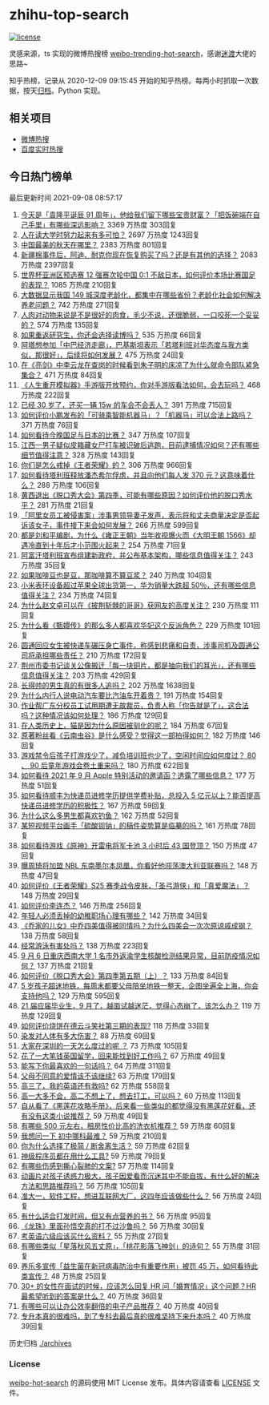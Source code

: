 # zhihu-top-search

[![license](https://img.shields.io/github/license/Arrackisarookie/zhihu-top-search)](https://github.com/Arrackisarookie/zhihu-top-search/blob/master/LICENSE)

灵感来源，ts 实现的微博热搜榜 [weibo-trending-hot-search](https://github.com/justjavac/weibo-trending-hot-search)，感谢[迷渡](https://github.com/justjavac)大佬的思路~

知乎热榜，记录从 2020-12-09 09:15:45 开始的知乎热榜。每两小时抓取一次数据，按天[归档](./archives)。Python 实现。

## 相关项目
+ [微博热搜](https://github.com/Arrackisarookie/weibo-hot-search)
+ [百度实时热搜](https://github.com/Arrackisarookie/baidu-hot-search)

## 今日热门榜单

<!-- Rank Begin -->

最后更新时间 2021-09-08 08:57:17

1. [今天是「袁隆平诞辰 91 周年」，他给我们留下哪些宝贵财富？「把饭碗端在自己手里」有哪些深远影响？](https://www.zhihu.com/question/485193733) 3369 万热度 303回复
1. [人在读大学时努力起来有多可怕？](https://www.zhihu.com/question/304422827) 2697 万热度 1243回复
1. [中国最美的秋天在哪里？](https://www.zhihu.com/question/25516962) 2383 万热度 801回复
1. [新疆棉事件后，阿迪、耐克你现在恢复购买了吗？还是有其他的选择？](https://www.zhihu.com/question/465033483) 2083 万热度 2397回复
1. [世界杯亚洲区预选赛 12 强赛次轮中国 0:1 不敌日本，如何评价本场比赛国足的表现？](https://www.zhihu.com/question/485320038) 1085 万热度 210回复
1. [大数据显示我国 149 城深度老龄化，都集中在哪些省份？老龄化社会如何解决养老问题？](https://www.zhihu.com/question/484982858) 742 万热度 271回复
1. [人肉对动物来说是不是很好的肉食，毛少不说，还很脆弱，一口咬死一个妥妥的？](https://www.zhihu.com/question/477807786) 574 万热度 135回复
1. [如果重返研究生，你还会选择读博吗？](https://www.zhihu.com/question/483788278) 535 万热度 66回复
1. [阿塔想参加「中巴经济走廊」，巴基斯坦表示「若塔利班对华态度与我方类似，那很好」，后续将如何发展？](https://www.zhihu.com/question/485239844) 475 万热度 24回复
1. [在《亮剑》中李云龙在查岗的时候看到朱子明的床凉了为什么就命令部队紧急集合？](https://www.zhihu.com/question/348869509) 471 万热度 84回复
1. [《人生重开模拟器》手游版开放预约，你对手游版看法如何，会去玩吗？](https://www.zhihu.com/question/485231623) 468 万热度 222回复
1. [已经 30 岁了，还买一辆 15w 的车会不会丢人？](https://www.zhihu.com/question/484218237) 391 万热度 715回复
1. [如何评价小鹏发布的「可骑乘智能机器马」？「机器马」可以合法上路吗？](https://www.zhihu.com/question/485255102) 371 万热度 76回复
1. [如何看待今晚国足与日本的比赛？](https://www.zhihu.com/question/485194011) 347 万热度 107回复
1. [江西一男子疑似皮箱藏女尸打车被识破后逃跑，目前逮捕情况如何？还有哪些细节值得注意？](https://www.zhihu.com/question/485333193) 328 万热度 143回复
1. [你们是怎么戒掉《王者荣耀》的？](https://www.zhihu.com/question/457993130) 306 万热度 966回复
1. [如何看待塔利班释放潘杰希尔俘虏，并且向他们每人发 370 元？这意味着什么？](https://www.zhihu.com/question/485209591) 288 万热度 106回复
1. [黄西退出《脱口秀大会》第四季，可能有哪些原因？如何评价他的脱口秀水平？](https://www.zhihu.com/question/485374020) 281 万热度 21回复
1. [「阿里女员工被侵害案」涉事男领导妻子发声，表示将和丈夫商量决定是否起诉该女子，事件接下来会如何发展？](https://www.zhihu.com/question/485195286) 266 万热度 599回复
1. [都是刘和平编剧，为什么《雍正王朝》当年收视爆火而《大明王朝 1566》却遇冷直到十年后才小范围火起来？](https://www.zhihu.com/question/478233531) 254 万热度 71回复
1. [阿富汗塔利班宣布组建新政府，并公布基本架构，哪些信息值得关注？](https://www.zhihu.com/question/485395119) 243 万热度 35回复
1. [如果咖啡豆也是豆，那咖啡算不算豆浆？](https://www.zhihu.com/question/483758716) 240 万热度 104回复
1. [小米表环设备超过苹果全球出货第一，华为销量大跌超 50％，还有哪些信息值得关注？](https://www.zhihu.com/question/484683869) 234 万热度 74回复
1. [为什么赵文卓可以在《披荆斩棘的哥哥》获网友的高度关注？](https://www.zhihu.com/question/483432914) 230 万热度 111回复
1. [为什么看《甄嬛传》的那么多人都喜欢华妃这个反派角色？](https://www.zhihu.com/question/24823315) 229 万热度 101回复
1. [圆通回应女生被快递车碾压身亡事件，称感到悲痛和自责，涉事司机及圆通公司将承担哪些责任？](https://www.zhihu.com/question/485222103) 210 万热度 172回复
1. [荆州市委书记谈关公像搬迁「每一块铜片，都是抽向我们的耳光」，还有哪些信息值得关注？](https://www.zhihu.com/question/485228372) 203 万热度 429回复
1. [长得帅的男生真的有很多人追吗？](https://www.zhihu.com/question/466307046) 202 万热度 1638回复
1. [为什么内行人说电动汽车要比汽油车开着贵？](https://www.zhihu.com/question/473523126) 191 万热度 154回复
1. [作业帮广东分校员工试用期遭无故裁员，负责人称「你告就是了」，这合法吗？这种情况该如何处理？](https://www.zhihu.com/question/485248419) 186 万热度 129回复
1. [在人类历史上，猫是因为什么原因被驯化的呢？](https://www.zhihu.com/question/399880441) 184 万热度 67回复
1. [原著粉丝看《云南虫谷》是什么感受？觉得这一部拍得如何？](https://www.zhihu.com/question/483556325) 182 万热度 146回复
1. [游戏禁令后孩子打游戏少了，减负培训班也少了，空闲时间应如何度过？ 80 、 90 后童年游戏会卷土重来吗？](https://www.zhihu.com/question/485051536) 180 万热度 622回复
1. [如何看待 2021 年 9 月 Apple 特别活动的邀请函？透露了哪些信息？](https://www.zhihu.com/question/485413476) 177 万热度 51回复
1. [如何看待顺丰为快递员进修学历提供学费补贴，总投入 5 亿元以上？能否提高快递员进修学历的积极性？](https://www.zhihu.com/question/485204270) 167 万热度 59回复
1. [为什么这么多男生都喜欢钓鱼？](https://www.zhihu.com/question/483306668) 162 万热度 52回复
1. [某短视频平台画手「硫酸钡钠」的稿件姿势算是临摹的吗？](https://www.zhihu.com/question/484882259) 161 万热度 78回复
1. [如何看待游戏《原神》开雷电将军卡池 3 小时后 43 国登顶？](https://www.zhihu.com/question/484478612) 150 万热度 47回复
1. [曝周琦将加盟 NBL 东南墨尔本凤凰，你看好他闯荡澳大利亚联赛吗？](https://www.zhihu.com/question/485130832) 148 万热度 47回复
1. [如何评价《王者荣耀》S25 赛季战令皮肤，「圣弓游侠」和「真爱魔法」？](https://www.zhihu.com/question/485118863) 148 万热度 29回复
1. [如何评价李连杰？](https://www.zhihu.com/question/48624630) 146 万热度 256回复
1. [年轻人必须丢掉的幼稚职场心理有哪些？](https://www.zhihu.com/question/484405014) 142 万热度 34回复
1. [《乔家的儿女》中乔四美值得被同情吗？为什么四美会一次次原谅戚成钢？](https://www.zhihu.com/question/484600151) 138 万热度 58回复
1. [经常游泳有害处吗？](https://www.zhihu.com/question/470855035) 138 万热度 223回复
1. [9 月 6 日重庆西南大学 1 名市外返渝学生核酸检测结果异常，目前防疫情况如何？](https://www.zhihu.com/question/485167022) 137 万热度 21回复
1. [如何评价《脱口秀大会》第四季第五期（上）？](https://www.zhihu.com/question/485245336) 133 万热度 84回复
1. [5 岁孩子超迷地铁，每周末都要父母陪坐地铁一整天，企图坐遍全上海，你会支持他吗？](https://www.zhihu.com/question/484372748) 129 万热度 595回复
1. [21 届应届毕业生，9 月了，越面试越迷茫，觉得心态崩了，该怎么办？](https://www.zhihu.com/question/484278176) 119 万热度 129回复
1. [如何评价烧饼在德云斗笑社第三期的表现?](https://www.zhihu.com/question/485146663) 118 万热度 33回复
1. [染发对人体有多大伤害？](https://www.zhihu.com/question/295486674) 88 万热度 69回复
1. [大家在深圳的一天怎么度过的呢 ？](https://www.zhihu.com/question/479143486) 73 万热度 105回复
1. [花了一大笔钱英国留学，回来能找到好工作吗？](https://www.zhihu.com/question/477157158) 67 万热度 49回复
1. [能写下你最喜欢的一句话吗？](https://www.zhihu.com/question/482815417) 64 万热度 311回复
1. [父母不同意的爱情该不该继续?](https://www.zhihu.com/question/485215803) 63 万热度 179回复
1. [高三了，我的英语还有救吗?](https://www.zhihu.com/question/481043049) 62 万热度 558回复
1. [高一大多不会，高二不想上了，想去打工，可以吗？](https://www.zhihu.com/question/485188208) 60 万热度 113回复
1. [自从看了《黑莲花攻略手册》，后来看一些类似的都觉得没有黑莲花好看，还有没有这类小说推荐？](https://www.zhihu.com/question/337178212) 59 万热度 49回复
1. [有哪些 500 元左右，租房性价比高的洗衣机推荐？](https://www.zhihu.com/question/387233894) 59 万热度 60回复
1. [我想问一下 初中哪科最难？](https://www.zhihu.com/question/484190478) 59 万热度 210回复
1. [你为什么选择了极简 / 断舍离生活？](https://www.zhihu.com/question/368822447) 59 万热度 62回复
1. [神级程序员都在用什么工具?](https://www.zhihu.com/question/465346075) 59 万热度 79回复
1. [有哪些伤感到撕心裂肺的文案?](https://www.zhihu.com/question/459224880) 57 万热度 114回复
1. [动画片对孩子诱惑力极大，孩子因爱看而沉迷其中不能自拔，有什么好的解决方法和思路推荐吗？](https://www.zhihu.com/question/475519620) 56 万热度 105回复
1. [准大一，软件工程，想进互联网大厂，这四年应该做些什么？](https://www.zhihu.com/question/476165475) 56 万热度 24回复
1. [有什么适合打发时间，但又有点营养的书？](https://www.zhihu.com/question/485183660) 56 万热度 95回复
1. [《龙珠》里面孙悟空真的打不过沙鲁吗？](https://www.zhihu.com/question/28888180) 56 万热度 30回复
1. [考英语六级应该买什么资料？](https://www.zhihu.com/question/344969598) 55 万热度 27回复
1. [有哪些类似「星落秋风五丈原」，「桃花影落飞神剑」的诗句？](https://www.zhihu.com/question/430567751) 55 万热度 31回复
1. [养乐多宣传「益生菌在新冠病毒防治中有重要作用」被罚 45 万，如何看待此类宣传？](https://www.zhihu.com/question/485026413) 48 万热度 25回复
1. [30+ 的女性在面试的时候，应该怎么回复 HR 问「婚育情况」这个问题？HR 最希望听到的答案是什么？](https://www.zhihu.com/question/480127594) 40 万热度 36回复
1. [有哪些可以让办公效率翻倍的电子产品推荐？](https://www.zhihu.com/question/483642352) 40 万热度 40回复
1. [专升本真的很难吗，到了专科去最后真的很难坚持下来升本吗？](https://www.zhihu.com/question/478766172) 40 万热度 39回复
<!-- Rank End -->

历史归档 [./archives](./archives)

### License

[weibo-hot-search](https://github.com/Arrackisarookie/zhihu-top-search) 的源码使用 MIT License 发布。具体内容请查看 [LICENSE](./LICENSE) 文件。
